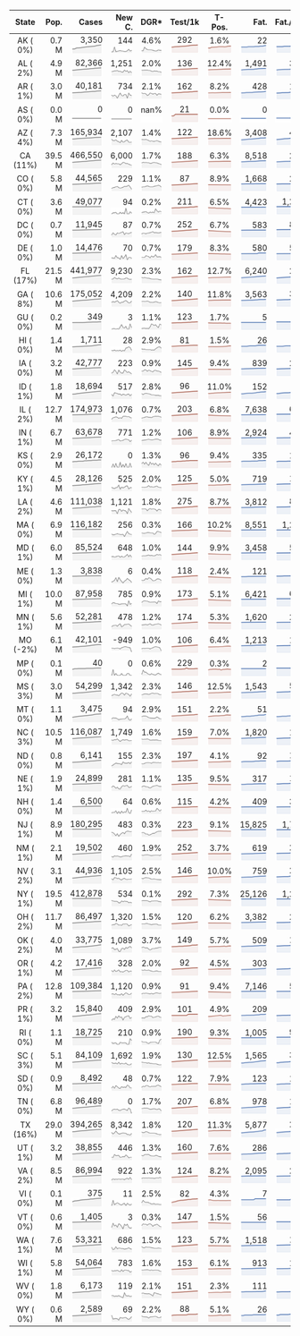 
<!-- Building Table Time:  2020-07-29T03:32:20.219189 -->


| State | Pop. | Cases | New C. | DGR* | Test/1k | T-Pos. | Fat. | Fat./1M  | CFR* |  GF* | GF-14day | Dbl.Days | CDD |  
| :---: | ---: | ---: | ---: | :---: | :---: | :---: | ---: | ---:  | :---: |  :---: | :---: | :---: | ---: |  
| AK ( 0%)  | 0.7 M  | 3,350 <br><img src="/assets/images/covid/sparklines/AK_img_positive_20200729_1596007940.png"> | 144 <br><img src="/assets/images/covid/sparklines/AK_img_positiveIncrease_20200729_1596007940.png"> | 4.6% <br><img src="/assets/images/covid/sparklines/AK_img_dgr_4_20200729_1596007940.png"> | 292 <br><img src="/assets/images/covid/sparklines/AK_img_total_test_per_1k_20200729_1596007940.png"> | 1.6% <br><img src="/assets/images/covid/sparklines/AK_img_test_positivity_20200729_1596007940.png"> | 22 <br><img src="/assets/images/covid/sparklines/AK_img_death_20200729_1596007940.png"> | 30 <br><img src="/assets/images/covid/sparklines/AK_img_death_20200729_1596007940.png">  | 0.7% <br><img src="/assets/images/covid/sparklines/AK_img_cfr_4_20200729_1596007941.png"> |  1.2 <br><img src="/assets/images/covid/sparklines/AK_img_gfac_4_20200729_1596007940.png"> | 21.9 <br><img src="/assets/images/covid/sparklines/AK_img_gfac_14sum_20200729_1596007941.png"> | 15 <br><img src="/assets/images/covid/sparklines/AK_img_doubling_days_20200729_1596007941.png"> | 0   |  
| AL ( 2%)  | 4.9 M  | 82,366 <br><img src="/assets/images/covid/sparklines/AL_img_positive_20200729_1596007941.png"> | 1,251 <br><img src="/assets/images/covid/sparklines/AL_img_positiveIncrease_20200729_1596007941.png"> | 2.0% <br><img src="/assets/images/covid/sparklines/AL_img_dgr_4_20200729_1596007941.png"> | 136 <br><img src="/assets/images/covid/sparklines/AL_img_total_test_per_1k_20200729_1596007941.png"> | 12.4% <br><img src="/assets/images/covid/sparklines/AL_img_test_positivity_20200729_1596007942.png"> | 1,491 <br><img src="/assets/images/covid/sparklines/AL_img_death_20200729_1596007942.png"> | 304 <br><img src="/assets/images/covid/sparklines/AL_img_death_20200729_1596007942.png">  | 1.8% <br><img src="/assets/images/covid/sparklines/AL_img_cfr_4_20200729_1596007942.png"> |  1.0 <br><img src="/assets/images/covid/sparklines/AL_img_gfac_4_20200729_1596007942.png"> | 14.4 <br><img src="/assets/images/covid/sparklines/AL_img_gfac_14sum_20200729_1596007942.png"> | 35 <br><img src="/assets/images/covid/sparklines/AL_img_doubling_days_20200729_1596007942.png"> | 1   |  
| AR ( 1%)  | 3.0 M  | 40,181 <br><img src="/assets/images/covid/sparklines/AR_img_positive_20200729_1596007943.png"> | 734 <br><img src="/assets/images/covid/sparklines/AR_img_positiveIncrease_20200729_1596007943.png"> | 2.1% <br><img src="/assets/images/covid/sparklines/AR_img_dgr_4_20200729_1596007943.png"> | 162 <br><img src="/assets/images/covid/sparklines/AR_img_total_test_per_1k_20200729_1596007943.png"> | 8.2% <br><img src="/assets/images/covid/sparklines/AR_img_test_positivity_20200729_1596007943.png"> | 428 <br><img src="/assets/images/covid/sparklines/AR_img_death_20200729_1596007943.png"> | 142 <br><img src="/assets/images/covid/sparklines/AR_img_death_20200729_1596007943.png">  | 1.1% <br><img src="/assets/images/covid/sparklines/AR_img_cfr_4_20200729_1596007944.png"> |  0.8 <br><img src="/assets/images/covid/sparklines/AR_img_gfac_4_20200729_1596007943.png"> | 11.9 <br><img src="/assets/images/covid/sparklines/AR_img_gfac_14sum_20200729_1596007943.png"> | 33 <br><img src="/assets/images/covid/sparklines/AR_img_doubling_days_20200729_1596007944.png"> | 2   |  
| AS ( 0%)  | 0.0 M  | 0 <br><img src="/assets/images/covid/sparklines/AS_img_positive_20200729_1596007944.png"> | 0 <br><img src="/assets/images/covid/sparklines/AS_img_positiveIncrease_20200729_1596007944.png"> | nan% <br><img src="/assets/images/covid/sparklines/AS_img_dgr_4_20200729_1596007944.png"> | 21 <br><img src="/assets/images/covid/sparklines/AS_img_total_test_per_1k_20200729_1596007944.png"> | 0.0% <br><img src="/assets/images/covid/sparklines/AS_img_test_positivity_20200729_1596007945.png"> | 0 <br><img src="/assets/images/covid/sparklines/AS_img_death_20200729_1596007945.png"> | 0 <br><img src="/assets/images/covid/sparklines/AS_img_death_20200729_1596007945.png">  | 0.0% <br><img src="/assets/images/covid/sparklines/AS_img_cfr_4_20200729_1596007945.png"> |  nan <br><img src="/assets/images/covid/sparklines/AS_img_gfac_4_20200729_1596007945.png"> | nan <br><img src="/assets/images/covid/sparklines/AS_img_gfac_14sum_20200729_1596007945.png"> | nan <br><img src="/assets/images/covid/sparklines/AS_img_doubling_days_20200729_1596007945.png"> | 120   |  
| AZ ( 4%)  | 7.3 M  | 165,934 <br><img src="/assets/images/covid/sparklines/AZ_img_positive_20200729_1596007945.png"> | 2,107 <br><img src="/assets/images/covid/sparklines/AZ_img_positiveIncrease_20200729_1596007946.png"> | 1.4% <br><img src="/assets/images/covid/sparklines/AZ_img_dgr_4_20200729_1596007946.png"> | 122 <br><img src="/assets/images/covid/sparklines/AZ_img_total_test_per_1k_20200729_1596007946.png"> | 18.6% <br><img src="/assets/images/covid/sparklines/AZ_img_test_positivity_20200729_1596007946.png"> | 3,408 <br><img src="/assets/images/covid/sparklines/AZ_img_death_20200729_1596007946.png"> | 468 <br><img src="/assets/images/covid/sparklines/AZ_img_death_20200729_1596007946.png">  | 2.0% <br><img src="/assets/images/covid/sparklines/AZ_img_cfr_4_20200729_1596007947.png"> |  1.0 <br><img src="/assets/images/covid/sparklines/AZ_img_gfac_4_20200729_1596007946.png"> | 15.4 <br><img src="/assets/images/covid/sparklines/AZ_img_gfac_14sum_20200729_1596007946.png"> | 49 <br><img src="/assets/images/covid/sparklines/AZ_img_doubling_days_20200729_1596007946.png"> | 0   |  
| CA (11%)  | 39.5 M  | 466,550 <br><img src="/assets/images/covid/sparklines/CA_img_positive_20200729_1596007947.png"> | 6,000 <br><img src="/assets/images/covid/sparklines/CA_img_positiveIncrease_20200729_1596007947.png"> | 1.7% <br><img src="/assets/images/covid/sparklines/CA_img_dgr_4_20200729_1596007947.png"> | 188 <br><img src="/assets/images/covid/sparklines/CA_img_total_test_per_1k_20200729_1596007947.png"> | 6.3% <br><img src="/assets/images/covid/sparklines/CA_img_test_positivity_20200729_1596007947.png"> | 8,518 <br><img src="/assets/images/covid/sparklines/CA_img_death_20200729_1596007947.png"> | 216 <br><img src="/assets/images/covid/sparklines/CA_img_death_20200729_1596007947.png">  | 1.8% <br><img src="/assets/images/covid/sparklines/CA_img_cfr_4_20200729_1596007948.png"> |  0.9 <br><img src="/assets/images/covid/sparklines/CA_img_gfac_4_20200729_1596007948.png"> | 14.3 <br><img src="/assets/images/covid/sparklines/CA_img_gfac_14sum_20200729_1596007948.png"> | 41 <br><img src="/assets/images/covid/sparklines/CA_img_doubling_days_20200729_1596007948.png"> | 3   |  
| CO ( 0%)  | 5.8 M  | 44,565 <br><img src="/assets/images/covid/sparklines/CO_img_positive_20200729_1596007948.png"> | 229 <br><img src="/assets/images/covid/sparklines/CO_img_positiveIncrease_20200729_1596007948.png"> | 1.1% <br><img src="/assets/images/covid/sparklines/CO_img_dgr_4_20200729_1596007948.png"> | 87 <br><img src="/assets/images/covid/sparklines/CO_img_total_test_per_1k_20200729_1596007949.png"> | 8.9% <br><img src="/assets/images/covid/sparklines/CO_img_test_positivity_20200729_1596007949.png"> | 1,668 <br><img src="/assets/images/covid/sparklines/CO_img_death_20200729_1596007949.png"> | 290 <br><img src="/assets/images/covid/sparklines/CO_img_death_20200729_1596007949.png">  | 3.8% <br><img src="/assets/images/covid/sparklines/CO_img_cfr_4_20200729_1596007949.png"> |  0.7 <br><img src="/assets/images/covid/sparklines/CO_img_gfac_4_20200729_1596007949.png"> | 14.6 <br><img src="/assets/images/covid/sparklines/CO_img_gfac_14sum_20200729_1596007949.png"> | 63 <br><img src="/assets/images/covid/sparklines/CO_img_doubling_days_20200729_1596007949.png"> | 2   |  
| CT ( 0%)  | 3.6 M  | 49,077 <br><img src="/assets/images/covid/sparklines/CT_img_positive_20200729_1596007950.png"> | 94 <br><img src="/assets/images/covid/sparklines/CT_img_positiveIncrease_20200729_1596007950.png"> | 0.2% <br><img src="/assets/images/covid/sparklines/CT_img_dgr_4_20200729_1596007950.png"> | 211 <br><img src="/assets/images/covid/sparklines/CT_img_total_test_per_1k_20200729_1596007950.png"> | 6.5% <br><img src="/assets/images/covid/sparklines/CT_img_test_positivity_20200729_1596007950.png"> | 4,423 <br><img src="/assets/images/covid/sparklines/CT_img_death_20200729_1596007950.png"> | 1,241 <br><img src="/assets/images/covid/sparklines/CT_img_death_20200729_1596007950.png">  | 9.0% <br><img src="/assets/images/covid/sparklines/CT_img_cfr_4_20200729_1596007951.png"> |  5.6 <br><img src="/assets/images/covid/sparklines/CT_img_gfac_4_20200729_1596007950.png"> | 92.5 <br><img src="/assets/images/covid/sparklines/CT_img_gfac_14sum_20200729_1596007951.png"> | 281 <br><img src="/assets/images/covid/sparklines/CT_img_doubling_days_20200729_1596007951.png"> | 1   |  
| DC ( 0%)  | 0.7 M  | 11,945 <br><img src="/assets/images/covid/sparklines/DC_img_positive_20200729_1596007951.png"> | 87 <br><img src="/assets/images/covid/sparklines/DC_img_positiveIncrease_20200729_1596007951.png"> | 0.7% <br><img src="/assets/images/covid/sparklines/DC_img_dgr_4_20200729_1596007951.png"> | 252 <br><img src="/assets/images/covid/sparklines/DC_img_total_test_per_1k_20200729_1596007951.png"> | 6.7% <br><img src="/assets/images/covid/sparklines/DC_img_test_positivity_20200729_1596007952.png"> | 583 <br><img src="/assets/images/covid/sparklines/DC_img_death_20200729_1596007952.png"> | 826 <br><img src="/assets/images/covid/sparklines/DC_img_death_20200729_1596007952.png">  | 4.9% <br><img src="/assets/images/covid/sparklines/DC_img_cfr_4_20200729_1596007952.png"> |  1.1 <br><img src="/assets/images/covid/sparklines/DC_img_gfac_4_20200729_1596007952.png"> | 15.9 <br><img src="/assets/images/covid/sparklines/DC_img_gfac_14sum_20200729_1596007952.png"> | 105 <br><img src="/assets/images/covid/sparklines/DC_img_doubling_days_20200729_1596007952.png"> | 0   |  
| DE ( 0%)  | 1.0 M  | 14,476 <br><img src="/assets/images/covid/sparklines/DE_img_positive_20200729_1596007952.png"> | 70 <br><img src="/assets/images/covid/sparklines/DE_img_positiveIncrease_20200729_1596007953.png"> | 0.7% <br><img src="/assets/images/covid/sparklines/DE_img_dgr_4_20200729_1596007953.png"> | 179 <br><img src="/assets/images/covid/sparklines/DE_img_total_test_per_1k_20200729_1596007953.png"> | 8.3% <br><img src="/assets/images/covid/sparklines/DE_img_test_positivity_20200729_1596007953.png"> | 580 <br><img src="/assets/images/covid/sparklines/DE_img_death_20200729_1596007953.png"> | 596 <br><img src="/assets/images/covid/sparklines/DE_img_death_20200729_1596007953.png">  | 4.0% <br><img src="/assets/images/covid/sparklines/DE_img_cfr_4_20200729_1596007954.png"> |  0.1 <br><img src="/assets/images/covid/sparklines/DE_img_gfac_4_20200729_1596007953.png"> | 11.3 <br><img src="/assets/images/covid/sparklines/DE_img_gfac_14sum_20200729_1596007953.png"> | 106 <br><img src="/assets/images/covid/sparklines/DE_img_doubling_days_20200729_1596007953.png"> | 1   |  
| FL (17%)  | 21.5 M  | 441,977 <br><img src="/assets/images/covid/sparklines/FL_img_positive_20200729_1596007954.png"> | 9,230 <br><img src="/assets/images/covid/sparklines/FL_img_positiveIncrease_20200729_1596007954.png"> | 2.3% <br><img src="/assets/images/covid/sparklines/FL_img_dgr_4_20200729_1596007954.png"> | 162 <br><img src="/assets/images/covid/sparklines/FL_img_total_test_per_1k_20200729_1596007954.png"> | 12.7% <br><img src="/assets/images/covid/sparklines/FL_img_test_positivity_20200729_1596007954.png"> | 6,240 <br><img src="/assets/images/covid/sparklines/FL_img_death_20200729_1596007954.png"> | 291 <br><img src="/assets/images/covid/sparklines/FL_img_death_20200729_1596007954.png">  | 1.4% <br><img src="/assets/images/covid/sparklines/FL_img_cfr_4_20200729_1596007955.png"> |  1.0 <br><img src="/assets/images/covid/sparklines/FL_img_gfac_4_20200729_1596007954.png"> | 14.1 <br><img src="/assets/images/covid/sparklines/FL_img_gfac_14sum_20200729_1596007955.png"> | 30 <br><img src="/assets/images/covid/sparklines/FL_img_doubling_days_20200729_1596007955.png"> | 0   |  
| GA ( 8%)  | 10.6 M  | 175,052 <br><img src="/assets/images/covid/sparklines/GA_img_positive_20200729_1596007955.png"> | 4,209 <br><img src="/assets/images/covid/sparklines/GA_img_positiveIncrease_20200729_1596007955.png"> | 2.2% <br><img src="/assets/images/covid/sparklines/GA_img_dgr_4_20200729_1596007955.png"> | 140 <br><img src="/assets/images/covid/sparklines/GA_img_total_test_per_1k_20200729_1596007955.png"> | 11.8% <br><img src="/assets/images/covid/sparklines/GA_img_test_positivity_20200729_1596007956.png"> | 3,563 <br><img src="/assets/images/covid/sparklines/GA_img_death_20200729_1596007956.png"> | 336 <br><img src="/assets/images/covid/sparklines/GA_img_death_20200729_1596007956.png">  | 2.1% <br><img src="/assets/images/covid/sparklines/GA_img_cfr_4_20200729_1596007956.png"> |  1.2 <br><img src="/assets/images/covid/sparklines/GA_img_gfac_4_20200729_1596007956.png"> | 14.5 <br><img src="/assets/images/covid/sparklines/GA_img_gfac_14sum_20200729_1596007956.png"> | 32 <br><img src="/assets/images/covid/sparklines/GA_img_doubling_days_20200729_1596007956.png"> | 0   |  
| GU ( 0%)  | 0.2 M  | 349 <br><img src="/assets/images/covid/sparklines/GU_img_positive_20200729_1596007956.png"> | 3 <br><img src="/assets/images/covid/sparklines/GU_img_positiveIncrease_20200729_1596007957.png"> | 1.1% <br><img src="/assets/images/covid/sparklines/GU_img_dgr_4_20200729_1596007957.png"> | 123 <br><img src="/assets/images/covid/sparklines/GU_img_total_test_per_1k_20200729_1596007957.png"> | 1.7% <br><img src="/assets/images/covid/sparklines/GU_img_test_positivity_20200729_1596007957.png"> | 5 <br><img src="/assets/images/covid/sparklines/GU_img_death_20200729_1596007957.png"> | 30 <br><img src="/assets/images/covid/sparklines/GU_img_death_20200729_1596007957.png">  | 1.5% <br><img src="/assets/images/covid/sparklines/GU_img_cfr_4_20200729_1596007958.png"> |  0.5 <br><img src="/assets/images/covid/sparklines/GU_img_gfac_4_20200729_1596007957.png"> | 10.4 <br><img src="/assets/images/covid/sparklines/GU_img_gfac_14sum_20200729_1596007957.png"> | 61 <br><img src="/assets/images/covid/sparklines/GU_img_doubling_days_20200729_1596007957.png"> | 1   |  
| HI ( 0%)  | 1.4 M  | 1,711 <br><img src="/assets/images/covid/sparklines/HI_img_positive_20200729_1596007958.png"> | 28 <br><img src="/assets/images/covid/sparklines/HI_img_positiveIncrease_20200729_1596007958.png"> | 2.9% <br><img src="/assets/images/covid/sparklines/HI_img_dgr_4_20200729_1596007958.png"> | 81 <br><img src="/assets/images/covid/sparklines/HI_img_total_test_per_1k_20200729_1596007958.png"> | 1.5% <br><img src="/assets/images/covid/sparklines/HI_img_test_positivity_20200729_1596007959.png"> | 26 <br><img src="/assets/images/covid/sparklines/HI_img_death_20200729_1596007959.png"> | 18 <br><img src="/assets/images/covid/sparklines/HI_img_death_20200729_1596007959.png">  | 1.6% <br><img src="/assets/images/covid/sparklines/HI_img_cfr_4_20200729_1596007959.png"> |  0.9 <br><img src="/assets/images/covid/sparklines/HI_img_gfac_4_20200729_1596007959.png"> | 16.7 <br><img src="/assets/images/covid/sparklines/HI_img_gfac_14sum_20200729_1596007959.png"> | 24 <br><img src="/assets/images/covid/sparklines/HI_img_doubling_days_20200729_1596007959.png"> | 2   |  
| IA ( 0%)  | 3.2 M  | 42,777 <br><img src="/assets/images/covid/sparklines/IA_img_positive_20200729_1596007959.png"> | 223 <br><img src="/assets/images/covid/sparklines/IA_img_positiveIncrease_20200729_1596007960.png"> | 0.9% <br><img src="/assets/images/covid/sparklines/IA_img_dgr_4_20200729_1596007960.png"> | 145 <br><img src="/assets/images/covid/sparklines/IA_img_total_test_per_1k_20200729_1596007960.png"> | 9.4% <br><img src="/assets/images/covid/sparklines/IA_img_test_positivity_20200729_1596007960.png"> | 839 <br><img src="/assets/images/covid/sparklines/IA_img_death_20200729_1596007960.png"> | 266 <br><img src="/assets/images/covid/sparklines/IA_img_death_20200729_1596007960.png">  | 2.0% <br><img src="/assets/images/covid/sparklines/IA_img_cfr_4_20200729_1596007961.png"> |  0.8 <br><img src="/assets/images/covid/sparklines/IA_img_gfac_4_20200729_1596007960.png"> | 17.7 <br><img src="/assets/images/covid/sparklines/IA_img_gfac_14sum_20200729_1596007960.png"> | 79 <br><img src="/assets/images/covid/sparklines/IA_img_doubling_days_20200729_1596007960.png"> | 2   |  
| ID ( 1%)  | 1.8 M  | 18,694 <br><img src="/assets/images/covid/sparklines/ID_img_positive_20200729_1596007961.png"> | 517 <br><img src="/assets/images/covid/sparklines/ID_img_positiveIncrease_20200729_1596007961.png"> | 2.8% <br><img src="/assets/images/covid/sparklines/ID_img_dgr_4_20200729_1596007961.png"> | 96 <br><img src="/assets/images/covid/sparklines/ID_img_total_test_per_1k_20200729_1596007961.png"> | 11.0% <br><img src="/assets/images/covid/sparklines/ID_img_test_positivity_20200729_1596007961.png"> | 152 <br><img src="/assets/images/covid/sparklines/ID_img_death_20200729_1596007961.png"> | 85 <br><img src="/assets/images/covid/sparklines/ID_img_death_20200729_1596007961.png">  | 0.8% <br><img src="/assets/images/covid/sparklines/ID_img_cfr_4_20200729_1596007962.png"> |  1.1 <br><img src="/assets/images/covid/sparklines/ID_img_gfac_4_20200729_1596007961.png"> | 14.9 <br><img src="/assets/images/covid/sparklines/ID_img_gfac_14sum_20200729_1596007962.png"> | 25 <br><img src="/assets/images/covid/sparklines/ID_img_doubling_days_20200729_1596007962.png"> | 0   |  
| IL ( 2%)  | 12.7 M  | 174,973 <br><img src="/assets/images/covid/sparklines/IL_img_positive_20200729_1596007962.png"> | 1,076 <br><img src="/assets/images/covid/sparklines/IL_img_positiveIncrease_20200729_1596007962.png"> | 0.7% <br><img src="/assets/images/covid/sparklines/IL_img_dgr_4_20200729_1596007962.png"> | 203 <br><img src="/assets/images/covid/sparklines/IL_img_total_test_per_1k_20200729_1596007962.png"> | 6.8% <br><img src="/assets/images/covid/sparklines/IL_img_test_positivity_20200729_1596007963.png"> | 7,638 <br><img src="/assets/images/covid/sparklines/IL_img_death_20200729_1596007963.png"> | 603 <br><img src="/assets/images/covid/sparklines/IL_img_death_20200729_1596007963.png">  | 4.4% <br><img src="/assets/images/covid/sparklines/IL_img_cfr_4_20200729_1596007963.png"> |  0.9 <br><img src="/assets/images/covid/sparklines/IL_img_gfac_4_20200729_1596007963.png"> | 14.8 <br><img src="/assets/images/covid/sparklines/IL_img_gfac_14sum_20200729_1596007963.png"> | 94 <br><img src="/assets/images/covid/sparklines/IL_img_doubling_days_20200729_1596007963.png"> | 2   |  
| IN ( 1%)  | 6.7 M  | 63,678 <br><img src="/assets/images/covid/sparklines/IN_img_positive_20200729_1596007963.png"> | 771 <br><img src="/assets/images/covid/sparklines/IN_img_positiveIncrease_20200729_1596007964.png"> | 1.2% <br><img src="/assets/images/covid/sparklines/IN_img_dgr_4_20200729_1596007964.png"> | 106 <br><img src="/assets/images/covid/sparklines/IN_img_total_test_per_1k_20200729_1596007964.png"> | 8.9% <br><img src="/assets/images/covid/sparklines/IN_img_test_positivity_20200729_1596007964.png"> | 2,924 <br><img src="/assets/images/covid/sparklines/IN_img_death_20200729_1596007964.png"> | 434 <br><img src="/assets/images/covid/sparklines/IN_img_death_20200729_1596007964.png">  | 4.6% <br><img src="/assets/images/covid/sparklines/IN_img_cfr_4_20200729_1596007965.png"> |  1.1 <br><img src="/assets/images/covid/sparklines/IN_img_gfac_4_20200729_1596007964.png"> | 14.6 <br><img src="/assets/images/covid/sparklines/IN_img_gfac_14sum_20200729_1596007964.png"> | 57 <br><img src="/assets/images/covid/sparklines/IN_img_doubling_days_20200729_1596007964.png"> | 0   |  
| KS ( 0%)  | 2.9 M  | 26,172 <br><img src="/assets/images/covid/sparklines/KS_img_positive_20200729_1596007965.png"> | 0 <br><img src="/assets/images/covid/sparklines/KS_img_positiveIncrease_20200729_1596007965.png"> | 1.3% <br><img src="/assets/images/covid/sparklines/KS_img_dgr_4_20200729_1596007965.png"> | 96 <br><img src="/assets/images/covid/sparklines/KS_img_total_test_per_1k_20200729_1596007965.png"> | 9.4% <br><img src="/assets/images/covid/sparklines/KS_img_test_positivity_20200729_1596007965.png"> | 335 <br><img src="/assets/images/covid/sparklines/KS_img_death_20200729_1596007965.png"> | 115 <br><img src="/assets/images/covid/sparklines/KS_img_death_20200729_1596007965.png">  | 1.3% <br><img src="/assets/images/covid/sparklines/KS_img_cfr_4_20200729_1596007966.png"> |  0.0 <br><img src="/assets/images/covid/sparklines/KS_img_gfac_4_20200729_1596007965.png"> | 0.0 <br><img src="/assets/images/covid/sparklines/KS_img_gfac_14sum_20200729_1596007966.png"> | 51 <br><img src="/assets/images/covid/sparklines/KS_img_doubling_days_20200729_1596007966.png"> | 1   |  
| KY ( 1%)  | 4.5 M  | 28,126 <br><img src="/assets/images/covid/sparklines/KY_img_positive_20200729_1596007966.png"> | 525 <br><img src="/assets/images/covid/sparklines/KY_img_positiveIncrease_20200729_1596007966.png"> | 2.0% <br><img src="/assets/images/covid/sparklines/KY_img_dgr_4_20200729_1596007966.png"> | 125 <br><img src="/assets/images/covid/sparklines/KY_img_total_test_per_1k_20200729_1596007966.png"> | 5.0% <br><img src="/assets/images/covid/sparklines/KY_img_test_positivity_20200729_1596007967.png"> | 719 <br><img src="/assets/images/covid/sparklines/KY_img_death_20200729_1596007967.png"> | 161 <br><img src="/assets/images/covid/sparklines/KY_img_death_20200729_1596007967.png">  | 2.6% <br><img src="/assets/images/covid/sparklines/KY_img_cfr_4_20200729_1596007968.png"> |  1.1 <br><img src="/assets/images/covid/sparklines/KY_img_gfac_4_20200729_1596007967.png"> | 16.4 <br><img src="/assets/images/covid/sparklines/KY_img_gfac_14sum_20200729_1596007967.png"> | 34 <br><img src="/assets/images/covid/sparklines/KY_img_doubling_days_20200729_1596007967.png"> | 0   |  
| LA ( 2%)  | 4.6 M  | 111,038 <br><img src="/assets/images/covid/sparklines/LA_img_positive_20200729_1596007968.png"> | 1,121 <br><img src="/assets/images/covid/sparklines/LA_img_positiveIncrease_20200729_1596007968.png"> | 1.8% <br><img src="/assets/images/covid/sparklines/LA_img_dgr_4_20200729_1596007968.png"> | 275 <br><img src="/assets/images/covid/sparklines/LA_img_total_test_per_1k_20200729_1596007968.png"> | 8.7% <br><img src="/assets/images/covid/sparklines/LA_img_test_positivity_20200729_1596007968.png"> | 3,812 <br><img src="/assets/images/covid/sparklines/LA_img_death_20200729_1596007968.png"> | 820 <br><img src="/assets/images/covid/sparklines/LA_img_death_20200729_1596007968.png">  | 3.5% <br><img src="/assets/images/covid/sparklines/LA_img_cfr_4_20200729_1596007969.png"> |  0.5 <br><img src="/assets/images/covid/sparklines/LA_img_gfac_4_20200729_1596007969.png"> | 11.2 <br><img src="/assets/images/covid/sparklines/LA_img_gfac_14sum_20200729_1596007969.png"> | 39 <br><img src="/assets/images/covid/sparklines/LA_img_doubling_days_20200729_1596007969.png"> | 2   |  
| MA ( 0%)  | 6.9 M  | 116,182 <br><img src="/assets/images/covid/sparklines/MA_img_positive_20200729_1596007969.png"> | 256 <br><img src="/assets/images/covid/sparklines/MA_img_positiveIncrease_20200729_1596007969.png"> | 0.3% <br><img src="/assets/images/covid/sparklines/MA_img_dgr_4_20200729_1596007970.png"> | 166 <br><img src="/assets/images/covid/sparklines/MA_img_total_test_per_1k_20200729_1596007970.png"> | 10.2% <br><img src="/assets/images/covid/sparklines/MA_img_test_positivity_20200729_1596007970.png"> | 8,551 <br><img src="/assets/images/covid/sparklines/MA_img_death_20200729_1596007970.png"> | 1,241 <br><img src="/assets/images/covid/sparklines/MA_img_death_20200729_1596007970.png">  | 7.4% <br><img src="/assets/images/covid/sparklines/MA_img_cfr_4_20200729_1596007971.png"> |  0.9 <br><img src="/assets/images/covid/sparklines/MA_img_gfac_4_20200729_1596007970.png"> | 13.5 <br><img src="/assets/images/covid/sparklines/MA_img_gfac_14sum_20200729_1596007970.png"> | 259 <br><img src="/assets/images/covid/sparklines/MA_img_doubling_days_20200729_1596007970.png"> | 3   |  
| MD ( 1%)  | 6.0 M  | 85,524 <br><img src="/assets/images/covid/sparklines/MD_img_positive_20200729_1596007971.png"> | 648 <br><img src="/assets/images/covid/sparklines/MD_img_positiveIncrease_20200729_1596007971.png"> | 1.0% <br><img src="/assets/images/covid/sparklines/MD_img_dgr_4_20200729_1596007971.png"> | 144 <br><img src="/assets/images/covid/sparklines/MD_img_total_test_per_1k_20200729_1596007971.png"> | 9.9% <br><img src="/assets/images/covid/sparklines/MD_img_test_positivity_20200729_1596007971.png"> | 3,458 <br><img src="/assets/images/covid/sparklines/MD_img_death_20200729_1596007971.png"> | 572 <br><img src="/assets/images/covid/sparklines/MD_img_death_20200729_1596007971.png">  | 4.1% <br><img src="/assets/images/covid/sparklines/MD_img_cfr_4_20200729_1596007972.png"> |  1.0 <br><img src="/assets/images/covid/sparklines/MD_img_gfac_4_20200729_1596007971.png"> | 15.2 <br><img src="/assets/images/covid/sparklines/MD_img_gfac_14sum_20200729_1596007972.png"> | 68 <br><img src="/assets/images/covid/sparklines/MD_img_doubling_days_20200729_1596007972.png"> | 1   |  
| ME ( 0%)  | 1.3 M  | 3,838 <br><img src="/assets/images/covid/sparklines/ME_img_positive_20200729_1596007972.png"> | 6 <br><img src="/assets/images/covid/sparklines/ME_img_positiveIncrease_20200729_1596007972.png"> | 0.4% <br><img src="/assets/images/covid/sparklines/ME_img_dgr_4_20200729_1596007972.png"> | 118 <br><img src="/assets/images/covid/sparklines/ME_img_total_test_per_1k_20200729_1596007972.png"> | 2.4% <br><img src="/assets/images/covid/sparklines/ME_img_test_positivity_20200729_1596007973.png"> | 121 <br><img src="/assets/images/covid/sparklines/ME_img_death_20200729_1596007973.png"> | 90 <br><img src="/assets/images/covid/sparklines/ME_img_death_20200729_1596007973.png">  | 3.1% <br><img src="/assets/images/covid/sparklines/ME_img_cfr_4_20200729_1596007973.png"> |  0.7 <br><img src="/assets/images/covid/sparklines/ME_img_gfac_4_20200729_1596007973.png"> | 16.5 <br><img src="/assets/images/covid/sparklines/ME_img_gfac_14sum_20200729_1596007973.png"> | 174 <br><img src="/assets/images/covid/sparklines/ME_img_doubling_days_20200729_1596007973.png"> | 3   |  
| MI ( 1%)  | 10.0 M  | 87,958 <br><img src="/assets/images/covid/sparklines/MI_img_positive_20200729_1596007973.png"> | 785 <br><img src="/assets/images/covid/sparklines/MI_img_positiveIncrease_20200729_1596007974.png"> | 0.9% <br><img src="/assets/images/covid/sparklines/MI_img_dgr_4_20200729_1596007974.png"> | 173 <br><img src="/assets/images/covid/sparklines/MI_img_total_test_per_1k_20200729_1596007974.png"> | 5.1% <br><img src="/assets/images/covid/sparklines/MI_img_test_positivity_20200729_1596007974.png"> | 6,421 <br><img src="/assets/images/covid/sparklines/MI_img_death_20200729_1596007974.png"> | 643 <br><img src="/assets/images/covid/sparklines/MI_img_death_20200729_1596007974.png">  | 7.4% <br><img src="/assets/images/covid/sparklines/MI_img_cfr_4_20200729_1596007975.png"> |  1.0 <br><img src="/assets/images/covid/sparklines/MI_img_gfac_4_20200729_1596007974.png"> | 13.1 <br><img src="/assets/images/covid/sparklines/MI_img_gfac_14sum_20200729_1596007974.png"> | 79 <br><img src="/assets/images/covid/sparklines/MI_img_doubling_days_20200729_1596007975.png"> | 0   |  
| MN ( 1%)  | 5.6 M  | 52,281 <br><img src="/assets/images/covid/sparklines/MN_img_positive_20200729_1596007975.png"> | 478 <br><img src="/assets/images/covid/sparklines/MN_img_positiveIncrease_20200729_1596007975.png"> | 1.2% <br><img src="/assets/images/covid/sparklines/MN_img_dgr_4_20200729_1596007975.png"> | 174 <br><img src="/assets/images/covid/sparklines/MN_img_total_test_per_1k_20200729_1596007975.png"> | 5.3% <br><img src="/assets/images/covid/sparklines/MN_img_test_positivity_20200729_1596007975.png"> | 1,620 <br><img src="/assets/images/covid/sparklines/MN_img_death_20200729_1596007975.png"> | 287 <br><img src="/assets/images/covid/sparklines/MN_img_death_20200729_1596007975.png">  | 3.1% <br><img src="/assets/images/covid/sparklines/MN_img_cfr_4_20200729_1596007976.png"> |  0.9 <br><img src="/assets/images/covid/sparklines/MN_img_gfac_4_20200729_1596007976.png"> | 15.1 <br><img src="/assets/images/covid/sparklines/MN_img_gfac_14sum_20200729_1596007976.png"> | 56 <br><img src="/assets/images/covid/sparklines/MN_img_doubling_days_20200729_1596007976.png"> | 2   |  
| MO (-2%)  | 6.1 M  | 42,101 <br><img src="/assets/images/covid/sparklines/MO_img_positive_20200729_1596007976.png"> | -949 <br><img src="/assets/images/covid/sparklines/MO_img_positiveIncrease_20200729_1596007976.png"> | 1.0% <br><img src="/assets/images/covid/sparklines/MO_img_dgr_4_20200729_1596007976.png"> | 106 <br><img src="/assets/images/covid/sparklines/MO_img_total_test_per_1k_20200729_1596007977.png"> | 6.4% <br><img src="/assets/images/covid/sparklines/MO_img_test_positivity_20200729_1596007977.png"> | 1,213 <br><img src="/assets/images/covid/sparklines/MO_img_death_20200729_1596007977.png"> | 198 <br><img src="/assets/images/covid/sparklines/MO_img_death_20200729_1596007977.png">  | 2.9% <br><img src="/assets/images/covid/sparklines/MO_img_cfr_4_20200729_1596007978.png"> |  0.2 <br><img src="/assets/images/covid/sparklines/MO_img_gfac_4_20200729_1596007977.png"> | 14.7 <br><img src="/assets/images/covid/sparklines/MO_img_gfac_14sum_20200729_1596007977.png"> | 69 <br><img src="/assets/images/covid/sparklines/MO_img_doubling_days_20200729_1596007977.png"> | 4   |  
| MP ( 0%)  | 0.1 M  | 40 <br><img src="/assets/images/covid/sparklines/MP_img_positive_20200729_1596007978.png"> | 0 <br><img src="/assets/images/covid/sparklines/MP_img_positiveIncrease_20200729_1596007978.png"> | 0.6% <br><img src="/assets/images/covid/sparklines/MP_img_dgr_4_20200729_1596007978.png"> | 229 <br><img src="/assets/images/covid/sparklines/MP_img_total_test_per_1k_20200729_1596007978.png"> | 0.3% <br><img src="/assets/images/covid/sparklines/MP_img_test_positivity_20200729_1596007978.png"> | 2 <br><img src="/assets/images/covid/sparklines/MP_img_death_20200729_1596007978.png"> | 39 <br><img src="/assets/images/covid/sparklines/MP_img_death_20200729_1596007978.png">  | 5.0% <br><img src="/assets/images/covid/sparklines/MP_img_cfr_4_20200729_1596007979.png"> |  0.4 <br><img src="/assets/images/covid/sparklines/MP_img_gfac_4_20200729_1596007978.png"> | 1.6 <br><img src="/assets/images/covid/sparklines/MP_img_gfac_14sum_20200729_1596007979.png"> | 109 <br><img src="/assets/images/covid/sparklines/MP_img_doubling_days_20200729_1596007979.png"> | 120   |  
| MS ( 3%)  | 3.0 M  | 54,299 <br><img src="/assets/images/covid/sparklines/MS_img_positive_20200729_1596007979.png"> | 1,342 <br><img src="/assets/images/covid/sparklines/MS_img_positiveIncrease_20200729_1596007980.png"> | 2.3% <br><img src="/assets/images/covid/sparklines/MS_img_dgr_4_20200729_1596007980.png"> | 146 <br><img src="/assets/images/covid/sparklines/MS_img_total_test_per_1k_20200729_1596007980.png"> | 12.5% <br><img src="/assets/images/covid/sparklines/MS_img_test_positivity_20200729_1596007980.png"> | 1,543 <br><img src="/assets/images/covid/sparklines/MS_img_death_20200729_1596007980.png"> | 518 <br><img src="/assets/images/covid/sparklines/MS_img_death_20200729_1596007980.png">  | 2.9% <br><img src="/assets/images/covid/sparklines/MS_img_cfr_4_20200729_1596007981.png"> |  1.3 <br><img src="/assets/images/covid/sparklines/MS_img_gfac_4_20200729_1596007980.png"> | 15.5 <br><img src="/assets/images/covid/sparklines/MS_img_gfac_14sum_20200729_1596007980.png"> | 30 <br><img src="/assets/images/covid/sparklines/MS_img_doubling_days_20200729_1596007981.png"> | 0   |  
| MT ( 0%)  | 1.1 M  | 3,475 <br><img src="/assets/images/covid/sparklines/MT_img_positive_20200729_1596007981.png"> | 94 <br><img src="/assets/images/covid/sparklines/MT_img_positiveIncrease_20200729_1596007981.png"> | 2.9% <br><img src="/assets/images/covid/sparklines/MT_img_dgr_4_20200729_1596007981.png"> | 151 <br><img src="/assets/images/covid/sparklines/MT_img_total_test_per_1k_20200729_1596007981.png"> | 2.2% <br><img src="/assets/images/covid/sparklines/MT_img_test_positivity_20200729_1596007981.png"> | 51 <br><img src="/assets/images/covid/sparklines/MT_img_death_20200729_1596007981.png"> | 48 <br><img src="/assets/images/covid/sparklines/MT_img_death_20200729_1596007981.png">  | 1.4% <br><img src="/assets/images/covid/sparklines/MT_img_cfr_4_20200729_1596007982.png"> |  1.4 <br><img src="/assets/images/covid/sparklines/MT_img_gfac_4_20200729_1596007982.png"> | 15.0 <br><img src="/assets/images/covid/sparklines/MT_img_gfac_14sum_20200729_1596007982.png"> | 24 <br><img src="/assets/images/covid/sparklines/MT_img_doubling_days_20200729_1596007982.png"> | 0   |  
| NC ( 3%)  | 10.5 M  | 116,087 <br><img src="/assets/images/covid/sparklines/NC_img_positive_20200729_1596007982.png"> | 1,749 <br><img src="/assets/images/covid/sparklines/NC_img_positiveIncrease_20200729_1596007982.png"> | 1.6% <br><img src="/assets/images/covid/sparklines/NC_img_dgr_4_20200729_1596007983.png"> | 159 <br><img src="/assets/images/covid/sparklines/NC_img_total_test_per_1k_20200729_1596007983.png"> | 7.0% <br><img src="/assets/images/covid/sparklines/NC_img_test_positivity_20200729_1596007983.png"> | 1,820 <br><img src="/assets/images/covid/sparklines/NC_img_death_20200729_1596007983.png"> | 174 <br><img src="/assets/images/covid/sparklines/NC_img_death_20200729_1596007983.png">  | 1.6% <br><img src="/assets/images/covid/sparklines/NC_img_cfr_4_20200729_1596007984.png"> |  1.0 <br><img src="/assets/images/covid/sparklines/NC_img_gfac_4_20200729_1596007983.png"> | 14.2 <br><img src="/assets/images/covid/sparklines/NC_img_gfac_14sum_20200729_1596007983.png"> | 44 <br><img src="/assets/images/covid/sparklines/NC_img_doubling_days_20200729_1596007983.png"> | 0   |  
| ND ( 0%)  | 0.8 M  | 6,141 <br><img src="/assets/images/covid/sparklines/ND_img_positive_20200729_1596007984.png"> | 155 <br><img src="/assets/images/covid/sparklines/ND_img_positiveIncrease_20200729_1596007984.png"> | 2.3% <br><img src="/assets/images/covid/sparklines/ND_img_dgr_4_20200729_1596007984.png"> | 197 <br><img src="/assets/images/covid/sparklines/ND_img_total_test_per_1k_20200729_1596007984.png"> | 4.1% <br><img src="/assets/images/covid/sparklines/ND_img_test_positivity_20200729_1596007984.png"> | 92 <br><img src="/assets/images/covid/sparklines/ND_img_death_20200729_1596007984.png"> | 121 <br><img src="/assets/images/covid/sparklines/ND_img_death_20200729_1596007984.png">  | 1.5% <br><img src="/assets/images/covid/sparklines/ND_img_cfr_4_20200729_1596007985.png"> |  1.1 <br><img src="/assets/images/covid/sparklines/ND_img_gfac_4_20200729_1596007984.png"> | 15.3 <br><img src="/assets/images/covid/sparklines/ND_img_gfac_14sum_20200729_1596007985.png"> | 30 <br><img src="/assets/images/covid/sparklines/ND_img_doubling_days_20200729_1596007985.png"> | 0   |  
| NE ( 1%)  | 1.9 M  | 24,899 <br><img src="/assets/images/covid/sparklines/NE_img_positive_20200729_1596007985.png"> | 281 <br><img src="/assets/images/covid/sparklines/NE_img_positiveIncrease_20200729_1596007985.png"> | 1.1% <br><img src="/assets/images/covid/sparklines/NE_img_dgr_4_20200729_1596007985.png"> | 135 <br><img src="/assets/images/covid/sparklines/NE_img_total_test_per_1k_20200729_1596007985.png"> | 9.5% <br><img src="/assets/images/covid/sparklines/NE_img_test_positivity_20200729_1596007986.png"> | 317 <br><img src="/assets/images/covid/sparklines/NE_img_death_20200729_1596007986.png"> | 164 <br><img src="/assets/images/covid/sparklines/NE_img_death_20200729_1596007986.png">  | 1.3% <br><img src="/assets/images/covid/sparklines/NE_img_cfr_4_20200729_1596007986.png"> |  1.1 <br><img src="/assets/images/covid/sparklines/NE_img_gfac_4_20200729_1596007986.png"> | 15.6 <br><img src="/assets/images/covid/sparklines/NE_img_gfac_14sum_20200729_1596007986.png"> | 63 <br><img src="/assets/images/covid/sparklines/NE_img_doubling_days_20200729_1596007986.png"> | 0   |  
| NH ( 0%)  | 1.4 M  | 6,500 <br><img src="/assets/images/covid/sparklines/NH_img_positive_20200729_1596007986.png"> | 64 <br><img src="/assets/images/covid/sparklines/NH_img_positiveIncrease_20200729_1596007987.png"> | 0.6% <br><img src="/assets/images/covid/sparklines/NH_img_dgr_4_20200729_1596007987.png"> | 115 <br><img src="/assets/images/covid/sparklines/NH_img_total_test_per_1k_20200729_1596007987.png"> | 4.2% <br><img src="/assets/images/covid/sparklines/NH_img_test_positivity_20200729_1596007987.png"> | 409 <br><img src="/assets/images/covid/sparklines/NH_img_death_20200729_1596007987.png"> | 301 <br><img src="/assets/images/covid/sparklines/NH_img_death_20200729_1596007987.png">  | 6.3% <br><img src="/assets/images/covid/sparklines/NH_img_cfr_4_20200729_1596007988.png"> |  0.9 <br><img src="/assets/images/covid/sparklines/NH_img_gfac_4_20200729_1596007987.png"> | 15.3 <br><img src="/assets/images/covid/sparklines/NH_img_gfac_14sum_20200729_1596007987.png"> | 110 <br><img src="/assets/images/covid/sparklines/NH_img_doubling_days_20200729_1596007987.png"> | 0   |  
| NJ ( 1%)  | 8.9 M  | 180,295 <br><img src="/assets/images/covid/sparklines/NJ_img_positive_20200729_1596007988.png"> | 483 <br><img src="/assets/images/covid/sparklines/NJ_img_positiveIncrease_20200729_1596007988.png"> | 0.3% <br><img src="/assets/images/covid/sparklines/NJ_img_dgr_4_20200729_1596007988.png"> | 223 <br><img src="/assets/images/covid/sparklines/NJ_img_total_test_per_1k_20200729_1596007988.png"> | 9.1% <br><img src="/assets/images/covid/sparklines/NJ_img_test_positivity_20200729_1596007988.png"> | 15,825 <br><img src="/assets/images/covid/sparklines/NJ_img_death_20200729_1596007988.png"> | 1,782 <br><img src="/assets/images/covid/sparklines/NJ_img_death_20200729_1596007988.png">  | 8.8% <br><img src="/assets/images/covid/sparklines/NJ_img_cfr_4_20200729_1596007989.png"> |  1.0 <br><img src="/assets/images/covid/sparklines/NJ_img_gfac_4_20200729_1596007988.png"> | 11.0 <br><img src="/assets/images/covid/sparklines/NJ_img_gfac_14sum_20200729_1596007989.png"> | 269 <br><img src="/assets/images/covid/sparklines/NJ_img_doubling_days_20200729_1596007989.png"> | 0   |  
| NM ( 1%)  | 2.1 M  | 19,502 <br><img src="/assets/images/covid/sparklines/NM_img_positive_20200729_1596007989.png"> | 460 <br><img src="/assets/images/covid/sparklines/NM_img_positiveIncrease_20200729_1596007989.png"> | 1.9% <br><img src="/assets/images/covid/sparklines/NM_img_dgr_4_20200729_1596007989.png"> | 252 <br><img src="/assets/images/covid/sparklines/NM_img_total_test_per_1k_20200729_1596007989.png"> | 3.7% <br><img src="/assets/images/covid/sparklines/NM_img_test_positivity_20200729_1596007990.png"> | 619 <br><img src="/assets/images/covid/sparklines/NM_img_death_20200729_1596007990.png"> | 295 <br><img src="/assets/images/covid/sparklines/NM_img_death_20200729_1596007990.png">  | 3.2% <br><img src="/assets/images/covid/sparklines/NM_img_cfr_4_20200729_1596007990.png"> |  1.3 <br><img src="/assets/images/covid/sparklines/NM_img_gfac_4_20200729_1596007990.png"> | 14.6 <br><img src="/assets/images/covid/sparklines/NM_img_gfac_14sum_20200729_1596007990.png"> | 36 <br><img src="/assets/images/covid/sparklines/NM_img_doubling_days_20200729_1596007990.png"> | 0   |  
| NV ( 2%)  | 3.1 M  | 44,936 <br><img src="/assets/images/covid/sparklines/NV_img_positive_20200729_1596007990.png"> | 1,105 <br><img src="/assets/images/covid/sparklines/NV_img_positiveIncrease_20200729_1596007991.png"> | 2.5% <br><img src="/assets/images/covid/sparklines/NV_img_dgr_4_20200729_1596007991.png"> | 146 <br><img src="/assets/images/covid/sparklines/NV_img_total_test_per_1k_20200729_1596007991.png"> | 10.0% <br><img src="/assets/images/covid/sparklines/NV_img_test_positivity_20200729_1596007991.png"> | 759 <br><img src="/assets/images/covid/sparklines/NV_img_death_20200729_1596007991.png"> | 246 <br><img src="/assets/images/covid/sparklines/NV_img_death_20200729_1596007991.png">  | 1.7% <br><img src="/assets/images/covid/sparklines/NV_img_cfr_4_20200729_1596007992.png"> |  1.0 <br><img src="/assets/images/covid/sparklines/NV_img_gfac_4_20200729_1596007991.png"> | 14.5 <br><img src="/assets/images/covid/sparklines/NV_img_gfac_14sum_20200729_1596007991.png"> | 28 <br><img src="/assets/images/covid/sparklines/NV_img_doubling_days_20200729_1596007991.png"> | 0   |  
| NY ( 1%)  | 19.5 M  | 412,878 <br><img src="/assets/images/covid/sparklines/NY_img_positive_20200729_1596007992.png"> | 534 <br><img src="/assets/images/covid/sparklines/NY_img_positiveIncrease_20200729_1596007992.png"> | 0.1% <br><img src="/assets/images/covid/sparklines/NY_img_dgr_4_20200729_1596007992.png"> | 292 <br><img src="/assets/images/covid/sparklines/NY_img_total_test_per_1k_20200729_1596007992.png"> | 7.3% <br><img src="/assets/images/covid/sparklines/NY_img_test_positivity_20200729_1596007992.png"> | 25,126 <br><img src="/assets/images/covid/sparklines/NY_img_death_20200729_1596007992.png"> | 1,292 <br><img src="/assets/images/covid/sparklines/NY_img_death_20200729_1596007992.png">  | 6.1% <br><img src="/assets/images/covid/sparklines/NY_img_cfr_4_20200729_1596007993.png"> |  0.9 <br><img src="/assets/images/covid/sparklines/NY_img_gfac_4_20200729_1596007992.png"> | 14.2 <br><img src="/assets/images/covid/sparklines/NY_img_gfac_14sum_20200729_1596007993.png"> | 476 <br><img src="/assets/images/covid/sparklines/NY_img_doubling_days_20200729_1596007993.png"> | 1   |  
| OH ( 2%)  | 11.7 M  | 86,497 <br><img src="/assets/images/covid/sparklines/OH_img_positive_20200729_1596007993.png"> | 1,320 <br><img src="/assets/images/covid/sparklines/OH_img_positiveIncrease_20200729_1596007993.png"> | 1.5% <br><img src="/assets/images/covid/sparklines/OH_img_dgr_4_20200729_1596007993.png"> | 120 <br><img src="/assets/images/covid/sparklines/OH_img_total_test_per_1k_20200729_1596007994.png"> | 6.2% <br><img src="/assets/images/covid/sparklines/OH_img_test_positivity_20200729_1596007994.png"> | 3,382 <br><img src="/assets/images/covid/sparklines/OH_img_death_20200729_1596007994.png"> | 289 <br><img src="/assets/images/covid/sparklines/OH_img_death_20200729_1596007994.png">  | 3.9% <br><img src="/assets/images/covid/sparklines/OH_img_cfr_4_20200729_1596007995.png"> |  1.1 <br><img src="/assets/images/covid/sparklines/OH_img_gfac_4_20200729_1596007994.png"> | 14.3 <br><img src="/assets/images/covid/sparklines/OH_img_gfac_14sum_20200729_1596007995.png"> | 47 <br><img src="/assets/images/covid/sparklines/OH_img_doubling_days_20200729_1596007995.png"> | 0   |  
| OK ( 2%)  | 4.0 M  | 33,775 <br><img src="/assets/images/covid/sparklines/OK_img_positive_20200729_1596007995.png"> | 1,089 <br><img src="/assets/images/covid/sparklines/OK_img_positiveIncrease_20200729_1596007995.png"> | 3.7% <br><img src="/assets/images/covid/sparklines/OK_img_dgr_4_20200729_1596007995.png"> | 149 <br><img src="/assets/images/covid/sparklines/OK_img_total_test_per_1k_20200729_1596007995.png"> | 5.7% <br><img src="/assets/images/covid/sparklines/OK_img_test_positivity_20200729_1596007996.png"> | 509 <br><img src="/assets/images/covid/sparklines/OK_img_death_20200729_1596007996.png"> | 129 <br><img src="/assets/images/covid/sparklines/OK_img_death_20200729_1596007996.png">  | 1.6% <br><img src="/assets/images/covid/sparklines/OK_img_cfr_4_20200729_1596007996.png"> |  1.0 <br><img src="/assets/images/covid/sparklines/OK_img_gfac_4_20200729_1596007996.png"> | 18.5 <br><img src="/assets/images/covid/sparklines/OK_img_gfac_14sum_20200729_1596007996.png"> | 19 <br><img src="/assets/images/covid/sparklines/OK_img_doubling_days_20200729_1596007996.png"> | 1   |  
| OR ( 1%)  | 4.2 M  | 17,416 <br><img src="/assets/images/covid/sparklines/OR_img_positive_20200729_1596007996.png"> | 328 <br><img src="/assets/images/covid/sparklines/OR_img_positiveIncrease_20200729_1596007997.png"> | 2.0% <br><img src="/assets/images/covid/sparklines/OR_img_dgr_4_20200729_1596007997.png"> | 92 <br><img src="/assets/images/covid/sparklines/OR_img_total_test_per_1k_20200729_1596007997.png"> | 4.5% <br><img src="/assets/images/covid/sparklines/OR_img_test_positivity_20200729_1596007997.png"> | 303 <br><img src="/assets/images/covid/sparklines/OR_img_death_20200729_1596007997.png"> | 72 <br><img src="/assets/images/covid/sparklines/OR_img_death_20200729_1596007997.png">  | 1.7% <br><img src="/assets/images/covid/sparklines/OR_img_cfr_4_20200729_1596007998.png"> |  1.0 <br><img src="/assets/images/covid/sparklines/OR_img_gfac_4_20200729_1596007997.png"> | 14.5 <br><img src="/assets/images/covid/sparklines/OR_img_gfac_14sum_20200729_1596007997.png"> | 35 <br><img src="/assets/images/covid/sparklines/OR_img_doubling_days_20200729_1596007997.png"> | 1   |  
| PA ( 2%)  | 12.8 M  | 109,384 <br><img src="/assets/images/covid/sparklines/PA_img_positive_20200729_1596007998.png"> | 1,120 <br><img src="/assets/images/covid/sparklines/PA_img_positiveIncrease_20200729_1596007998.png"> | 0.9% <br><img src="/assets/images/covid/sparklines/PA_img_dgr_4_20200729_1596007998.png"> | 91 <br><img src="/assets/images/covid/sparklines/PA_img_total_test_per_1k_20200729_1596007998.png"> | 9.4% <br><img src="/assets/images/covid/sparklines/PA_img_test_positivity_20200729_1596007998.png"> | 7,146 <br><img src="/assets/images/covid/sparklines/PA_img_death_20200729_1596007998.png"> | 558 <br><img src="/assets/images/covid/sparklines/PA_img_death_20200729_1596007998.png">  | 6.6% <br><img src="/assets/images/covid/sparklines/PA_img_cfr_4_20200729_1596007999.png"> |  1.1 <br><img src="/assets/images/covid/sparklines/PA_img_gfac_4_20200729_1596007998.png"> | 15.0 <br><img src="/assets/images/covid/sparklines/PA_img_gfac_14sum_20200729_1596007999.png"> | 75 <br><img src="/assets/images/covid/sparklines/PA_img_doubling_days_20200729_1596007999.png"> | 0   |  
| PR ( 1%)  | 3.2 M  | 15,840 <br><img src="/assets/images/covid/sparklines/PR_img_positive_20200729_1596007999.png"> | 409 <br><img src="/assets/images/covid/sparklines/PR_img_positiveIncrease_20200729_1596007999.png"> | 2.9% <br><img src="/assets/images/covid/sparklines/PR_img_dgr_4_20200729_1596007999.png"> | 101 <br><img src="/assets/images/covid/sparklines/PR_img_total_test_per_1k_20200729_1596007999.png"> | 4.9% <br><img src="/assets/images/covid/sparklines/PR_img_test_positivity_20200729_1596008000.png"> | 209 <br><img src="/assets/images/covid/sparklines/PR_img_death_20200729_1596008000.png"> | 65 <br><img src="/assets/images/covid/sparklines/PR_img_death_20200729_1596008000.png">  | 1.3% <br><img src="/assets/images/covid/sparklines/PR_img_cfr_4_20200729_1596008000.png"> |  1.2 <br><img src="/assets/images/covid/sparklines/PR_img_gfac_4_20200729_1596008000.png"> | 19.7 <br><img src="/assets/images/covid/sparklines/PR_img_gfac_14sum_20200729_1596008000.png"> | 24 <br><img src="/assets/images/covid/sparklines/PR_img_doubling_days_20200729_1596008000.png"> | 0   |  
| RI ( 0%)  | 1.1 M  | 18,725 <br><img src="/assets/images/covid/sparklines/RI_img_positive_20200729_1596008000.png"> | 210 <br><img src="/assets/images/covid/sparklines/RI_img_positiveIncrease_20200729_1596008001.png"> | 0.9% <br><img src="/assets/images/covid/sparklines/RI_img_dgr_4_20200729_1596008001.png"> | 190 <br><img src="/assets/images/covid/sparklines/RI_img_total_test_per_1k_20200729_1596008001.png"> | 9.3% <br><img src="/assets/images/covid/sparklines/RI_img_test_positivity_20200729_1596008001.png"> | 1,005 <br><img src="/assets/images/covid/sparklines/RI_img_death_20200729_1596008001.png"> | 949 <br><img src="/assets/images/covid/sparklines/RI_img_death_20200729_1596008001.png">  | 5.4% <br><img src="/assets/images/covid/sparklines/RI_img_cfr_4_20200729_1596008002.png"> |  0.7 <br><img src="/assets/images/covid/sparklines/RI_img_gfac_4_20200729_1596008001.png"> | 10.0 <br><img src="/assets/images/covid/sparklines/RI_img_gfac_14sum_20200729_1596008001.png"> | 78 <br><img src="/assets/images/covid/sparklines/RI_img_doubling_days_20200729_1596008001.png"> | 1   |  
| SC ( 3%)  | 5.1 M  | 84,109 <br><img src="/assets/images/covid/sparklines/SC_img_positive_20200729_1596008002.png"> | 1,692 <br><img src="/assets/images/covid/sparklines/SC_img_positiveIncrease_20200729_1596008002.png"> | 1.9% <br><img src="/assets/images/covid/sparklines/SC_img_dgr_4_20200729_1596008002.png"> | 130 <br><img src="/assets/images/covid/sparklines/SC_img_total_test_per_1k_20200729_1596008002.png"> | 12.5% <br><img src="/assets/images/covid/sparklines/SC_img_test_positivity_20200729_1596008002.png"> | 1,565 <br><img src="/assets/images/covid/sparklines/SC_img_death_20200729_1596008002.png"> | 304 <br><img src="/assets/images/covid/sparklines/SC_img_death_20200729_1596008002.png">  | 1.8% <br><img src="/assets/images/covid/sparklines/SC_img_cfr_4_20200729_1596008003.png"> |  1.1 <br><img src="/assets/images/covid/sparklines/SC_img_gfac_4_20200729_1596008002.png"> | 14.2 <br><img src="/assets/images/covid/sparklines/SC_img_gfac_14sum_20200729_1596008003.png"> | 37 <br><img src="/assets/images/covid/sparklines/SC_img_doubling_days_20200729_1596008003.png"> | 0   |  
| SD ( 0%)  | 0.9 M  | 8,492 <br><img src="/assets/images/covid/sparklines/SD_img_positive_20200729_1596008003.png"> | 48 <br><img src="/assets/images/covid/sparklines/SD_img_positiveIncrease_20200729_1596008003.png"> | 0.7% <br><img src="/assets/images/covid/sparklines/SD_img_dgr_4_20200729_1596008003.png"> | 122 <br><img src="/assets/images/covid/sparklines/SD_img_total_test_per_1k_20200729_1596008003.png"> | 7.9% <br><img src="/assets/images/covid/sparklines/SD_img_test_positivity_20200729_1596008004.png"> | 123 <br><img src="/assets/images/covid/sparklines/SD_img_death_20200729_1596008004.png"> | 139 <br><img src="/assets/images/covid/sparklines/SD_img_death_20200729_1596008004.png">  | 1.5% <br><img src="/assets/images/covid/sparklines/SD_img_cfr_4_20200729_1596008004.png"> |  0.9 <br><img src="/assets/images/covid/sparklines/SD_img_gfac_4_20200729_1596008004.png"> | 16.1 <br><img src="/assets/images/covid/sparklines/SD_img_gfac_14sum_20200729_1596008004.png"> | 95 <br><img src="/assets/images/covid/sparklines/SD_img_doubling_days_20200729_1596008004.png"> | 3   |  
| TN ( 0%)  | 6.8 M  | 96,489 <br><img src="/assets/images/covid/sparklines/TN_img_positive_20200729_1596008005.png"> | 0 <br><img src="/assets/images/covid/sparklines/TN_img_positiveIncrease_20200729_1596008005.png"> | 1.7% <br><img src="/assets/images/covid/sparklines/TN_img_dgr_4_20200729_1596008005.png"> | 207 <br><img src="/assets/images/covid/sparklines/TN_img_total_test_per_1k_20200729_1596008005.png"> | 6.8% <br><img src="/assets/images/covid/sparklines/TN_img_test_positivity_20200729_1596008005.png"> | 978 <br><img src="/assets/images/covid/sparklines/TN_img_death_20200729_1596008005.png"> | 143 <br><img src="/assets/images/covid/sparklines/TN_img_death_20200729_1596008005.png">  | 1.0% <br><img src="/assets/images/covid/sparklines/TN_img_cfr_4_20200729_1596008006.png"> |  0.7 <br><img src="/assets/images/covid/sparklines/TN_img_gfac_4_20200729_1596008005.png"> | 15.0 <br><img src="/assets/images/covid/sparklines/TN_img_gfac_14sum_20200729_1596008005.png"> | 42 <br><img src="/assets/images/covid/sparklines/TN_img_doubling_days_20200729_1596008006.png"> | 2   |  
| TX (16%)  | 29.0 M  | 394,265 <br><img src="/assets/images/covid/sparklines/TX_img_positive_20200729_1596008006.png"> | 8,342 <br><img src="/assets/images/covid/sparklines/TX_img_positiveIncrease_20200729_1596008006.png"> | 1.8% <br><img src="/assets/images/covid/sparklines/TX_img_dgr_4_20200729_1596008006.png"> | 120 <br><img src="/assets/images/covid/sparklines/TX_img_total_test_per_1k_20200729_1596008006.png"> | 11.3% <br><img src="/assets/images/covid/sparklines/TX_img_test_positivity_20200729_1596008006.png"> | 5,877 <br><img src="/assets/images/covid/sparklines/TX_img_death_20200729_1596008006.png"> | 203 <br><img src="/assets/images/covid/sparklines/TX_img_death_20200729_1596008006.png">  | 1.4% <br><img src="/assets/images/covid/sparklines/TX_img_cfr_4_20200729_1596008007.png"> |  1.3 <br><img src="/assets/images/covid/sparklines/TX_img_gfac_4_20200729_1596008007.png"> | 14.5 <br><img src="/assets/images/covid/sparklines/TX_img_gfac_14sum_20200729_1596008007.png"> | 38 <br><img src="/assets/images/covid/sparklines/TX_img_doubling_days_20200729_1596008007.png"> | 0   |  
| UT ( 1%)  | 3.2 M  | 38,855 <br><img src="/assets/images/covid/sparklines/UT_img_positive_20200729_1596008007.png"> | 446 <br><img src="/assets/images/covid/sparklines/UT_img_positiveIncrease_20200729_1596008007.png"> | 1.3% <br><img src="/assets/images/covid/sparklines/UT_img_dgr_4_20200729_1596008007.png"> | 160 <br><img src="/assets/images/covid/sparklines/UT_img_total_test_per_1k_20200729_1596008008.png"> | 7.6% <br><img src="/assets/images/covid/sparklines/UT_img_test_positivity_20200729_1596008008.png"> | 286 <br><img src="/assets/images/covid/sparklines/UT_img_death_20200729_1596008008.png"> | 89 <br><img src="/assets/images/covid/sparklines/UT_img_death_20200729_1596008008.png">  | 0.7% <br><img src="/assets/images/covid/sparklines/UT_img_cfr_4_20200729_1596008008.png"> |  1.0 <br><img src="/assets/images/covid/sparklines/UT_img_gfac_4_20200729_1596008008.png"> | 14.9 <br><img src="/assets/images/covid/sparklines/UT_img_gfac_14sum_20200729_1596008008.png"> | 54 <br><img src="/assets/images/covid/sparklines/UT_img_doubling_days_20200729_1596008008.png"> | 0   |  
| VA ( 2%)  | 8.5 M  | 86,994 <br><img src="/assets/images/covid/sparklines/VA_img_positive_20200729_1596008009.png"> | 922 <br><img src="/assets/images/covid/sparklines/VA_img_positiveIncrease_20200729_1596008009.png"> | 1.3% <br><img src="/assets/images/covid/sparklines/VA_img_dgr_4_20200729_1596008009.png"> | 124 <br><img src="/assets/images/covid/sparklines/VA_img_total_test_per_1k_20200729_1596008009.png"> | 8.2% <br><img src="/assets/images/covid/sparklines/VA_img_test_positivity_20200729_1596008009.png"> | 2,095 <br><img src="/assets/images/covid/sparklines/VA_img_death_20200729_1596008009.png"> | 245 <br><img src="/assets/images/covid/sparklines/VA_img_death_20200729_1596008009.png">  | 2.4% <br><img src="/assets/images/covid/sparklines/VA_img_cfr_4_20200729_1596008010.png"> |  1.0 <br><img src="/assets/images/covid/sparklines/VA_img_gfac_4_20200729_1596008009.png"> | 14.6 <br><img src="/assets/images/covid/sparklines/VA_img_gfac_14sum_20200729_1596008010.png"> | 53 <br><img src="/assets/images/covid/sparklines/VA_img_doubling_days_20200729_1596008010.png"> | 1   |  
| VI ( 0%)  | 0.1 M  | 375 <br><img src="/assets/images/covid/sparklines/VI_img_positive_20200729_1596008010.png"> | 11 <br><img src="/assets/images/covid/sparklines/VI_img_positiveIncrease_20200729_1596008010.png"> | 2.5% <br><img src="/assets/images/covid/sparklines/VI_img_dgr_4_20200729_1596008010.png"> | 82 <br><img src="/assets/images/covid/sparklines/VI_img_total_test_per_1k_20200729_1596008010.png"> | 4.3% <br><img src="/assets/images/covid/sparklines/VI_img_test_positivity_20200729_1596008010.png"> | 7 <br><img src="/assets/images/covid/sparklines/VI_img_death_20200729_1596008011.png"> | 66 <br><img src="/assets/images/covid/sparklines/VI_img_death_20200729_1596008011.png">  | 1.9% <br><img src="/assets/images/covid/sparklines/VI_img_cfr_4_20200729_1596008011.png"> |  1.9 <br><img src="/assets/images/covid/sparklines/VI_img_gfac_4_20200729_1596008011.png"> | 15.1 <br><img src="/assets/images/covid/sparklines/VI_img_gfac_14sum_20200729_1596008011.png"> | 28 <br><img src="/assets/images/covid/sparklines/VI_img_doubling_days_20200729_1596008011.png"> | 0   |  
| VT ( 0%)  | 0.6 M  | 1,405 <br><img src="/assets/images/covid/sparklines/VT_img_positive_20200729_1596008011.png"> | 3 <br><img src="/assets/images/covid/sparklines/VT_img_positiveIncrease_20200729_1596008011.png"> | 0.3% <br><img src="/assets/images/covid/sparklines/VT_img_dgr_4_20200729_1596008012.png"> | 147 <br><img src="/assets/images/covid/sparklines/VT_img_total_test_per_1k_20200729_1596008012.png"> | 1.5% <br><img src="/assets/images/covid/sparklines/VT_img_test_positivity_20200729_1596008012.png"> | 56 <br><img src="/assets/images/covid/sparklines/VT_img_death_20200729_1596008012.png"> | 90 <br><img src="/assets/images/covid/sparklines/VT_img_death_20200729_1596008012.png">  | 4.0% <br><img src="/assets/images/covid/sparklines/VT_img_cfr_4_20200729_1596008013.png"> |  1.0 <br><img src="/assets/images/covid/sparklines/VT_img_gfac_4_20200729_1596008012.png"> | 15.4 <br><img src="/assets/images/covid/sparklines/VT_img_gfac_14sum_20200729_1596008013.png"> | 230 <br><img src="/assets/images/covid/sparklines/VT_img_doubling_days_20200729_1596008013.png"> | 3   |  
| WA ( 1%)  | 7.6 M  | 53,321 <br><img src="/assets/images/covid/sparklines/WA_img_positive_20200729_1596008013.png"> | 686 <br><img src="/assets/images/covid/sparklines/WA_img_positiveIncrease_20200729_1596008013.png"> | 1.5% <br><img src="/assets/images/covid/sparklines/WA_img_dgr_4_20200729_1596008014.png"> | 123 <br><img src="/assets/images/covid/sparklines/WA_img_total_test_per_1k_20200729_1596008014.png"> | 5.7% <br><img src="/assets/images/covid/sparklines/WA_img_test_positivity_20200729_1596008014.png"> | 1,518 <br><img src="/assets/images/covid/sparklines/WA_img_death_20200729_1596008014.png"> | 199 <br><img src="/assets/images/covid/sparklines/WA_img_death_20200729_1596008014.png">  | 2.9% <br><img src="/assets/images/covid/sparklines/WA_img_cfr_4_20200729_1596008015.png"> |  0.9 <br><img src="/assets/images/covid/sparklines/WA_img_gfac_4_20200729_1596008014.png"> | 13.9 <br><img src="/assets/images/covid/sparklines/WA_img_gfac_14sum_20200729_1596008014.png"> | 45 <br><img src="/assets/images/covid/sparklines/WA_img_doubling_days_20200729_1596008014.png"> | 2   |  
| WI ( 1%)  | 5.8 M  | 54,064 <br><img src="/assets/images/covid/sparklines/WI_img_positive_20200729_1596008015.png"> | 783 <br><img src="/assets/images/covid/sparklines/WI_img_positiveIncrease_20200729_1596008015.png"> | 1.6% <br><img src="/assets/images/covid/sparklines/WI_img_dgr_4_20200729_1596008015.png"> | 153 <br><img src="/assets/images/covid/sparklines/WI_img_total_test_per_1k_20200729_1596008015.png"> | 6.1% <br><img src="/assets/images/covid/sparklines/WI_img_test_positivity_20200729_1596008015.png"> | 913 <br><img src="/assets/images/covid/sparklines/WI_img_death_20200729_1596008015.png"> | 157 <br><img src="/assets/images/covid/sparklines/WI_img_death_20200729_1596008015.png">  | 1.7% <br><img src="/assets/images/covid/sparklines/WI_img_cfr_4_20200729_1596008016.png"> |  1.0 <br><img src="/assets/images/covid/sparklines/WI_img_gfac_4_20200729_1596008015.png"> | 14.6 <br><img src="/assets/images/covid/sparklines/WI_img_gfac_14sum_20200729_1596008016.png"> | 44 <br><img src="/assets/images/covid/sparklines/WI_img_doubling_days_20200729_1596008016.png"> | 0   |  
| WV ( 0%)  | 1.8 M  | 6,173 <br><img src="/assets/images/covid/sparklines/WV_img_positive_20200729_1596008016.png"> | 119 <br><img src="/assets/images/covid/sparklines/WV_img_positiveIncrease_20200729_1596008016.png"> | 2.1% <br><img src="/assets/images/covid/sparklines/WV_img_dgr_4_20200729_1596008016.png"> | 151 <br><img src="/assets/images/covid/sparklines/WV_img_total_test_per_1k_20200729_1596008016.png"> | 2.3% <br><img src="/assets/images/covid/sparklines/WV_img_test_positivity_20200729_1596008016.png"> | 111 <br><img src="/assets/images/covid/sparklines/WV_img_death_20200729_1596008017.png"> | 62 <br><img src="/assets/images/covid/sparklines/WV_img_death_20200729_1596008017.png">  | 1.8% <br><img src="/assets/images/covid/sparklines/WV_img_cfr_4_20200729_1596008017.png"> |  2.5 <br><img src="/assets/images/covid/sparklines/WV_img_gfac_4_20200729_1596008017.png"> | 59.1 <br><img src="/assets/images/covid/sparklines/WV_img_gfac_14sum_20200729_1596008017.png"> | 33 <br><img src="/assets/images/covid/sparklines/WV_img_doubling_days_20200729_1596008017.png"> | 0   |  
| WY ( 0%)  | 0.6 M  | 2,589 <br><img src="/assets/images/covid/sparklines/WY_img_positive_20200729_1596008017.png"> | 69 <br><img src="/assets/images/covid/sparklines/WY_img_positiveIncrease_20200729_1596008017.png"> | 2.2% <br><img src="/assets/images/covid/sparklines/WY_img_dgr_4_20200729_1596008018.png"> | 88 <br><img src="/assets/images/covid/sparklines/WY_img_total_test_per_1k_20200729_1596008018.png"> | 5.1% <br><img src="/assets/images/covid/sparklines/WY_img_test_positivity_20200729_1596008018.png"> | 26 <br><img src="/assets/images/covid/sparklines/WY_img_death_20200729_1596008018.png"> | 45 <br><img src="/assets/images/covid/sparklines/WY_img_death_20200729_1596008018.png">  | 1.0% <br><img src="/assets/images/covid/sparklines/WY_img_cfr_4_20200729_1596008019.png"> |  1.3 <br><img src="/assets/images/covid/sparklines/WY_img_gfac_4_20200729_1596008018.png"> | 15.0 <br><img src="/assets/images/covid/sparklines/WY_img_gfac_14sum_20200729_1596008018.png"> | 32 <br><img src="/assets/images/covid/sparklines/WY_img_doubling_days_20200729_1596008018.png"> | 0   |  


